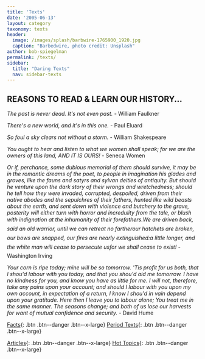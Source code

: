 ```yaml
---
title: 'Texts'
date: '2005-06-13'
layout: category
taxonomy: texts
header:
  image: /images/splash/barbwire-1765900_1920.jpg
  caption: "Barbedwire, photo credit: Unsplash"
author: bob-spiegelman
permalink: /texts/
sidebar:
  title: "Daring Texts"
  nav: sidebar-texts
---
```


## REASONS TO READ & LEARN OUR HISTORY...

_The past is never dead. It's not even past._ - William Faulkner  

_There's a new world, and it's in this one._ - Paul Eluard  

_So foul a sky clears not without a storm._ - William Shakespeare  

_You ought to hear and listen to what we women shall speak; for we are the owners of this land, AND IT IS OURS!_ - Seneca Women  

_Or if, perchance, some dubious memorial of them should survive, it may be in the romantic dreams of the poet, to people in imagination his glades and groves, like the fauns and satyrs and sylvan deities of antiquity. But should he venture upon the dark story of their wrongs and wretchedness; should he tell how they were invaded, corrupted, despoiled, driven from their native abodes and the sepulchres of their fathers, hunted like wild beasts about the earth, and sent down with violence and butchery to the grave, posterity will either turn with horror and incredulity from the tale, or blush with indignation at the inhumanity of their forefathers.We are driven back, said an old warrior, until we can retreat no fartherour hatchets are broken, our bows are snapped, our fires are nearly extinguished:a little longer, and the white man will cease to persecute usfor we shall cease to exist!_ - Washington Irving  

_Your corn is ripe today; mine will be so tomorrow. 'Tis profit for us both, that I shou'd labour with you today, and that you shou'd aid me tomorrow. I have no kindness for you, and know you have as little for me. I will not, therefore, take any pains upon your account; and should I labour with you upon my own account, in expectation of a return, I know I shou'd in vain depend upon your gratitude. Here then I leave you to labour alone; You treat me in the same manner. The seasons change; and both of us lose our harvests for want of mutual confidence and security._ - David Hume  

[Facts](/categories/facts/){: .btn .btn--danger .btn--x-large}
[Period Texts](/categories/period/){: .btn .btn--danger .btn--x-large}

[Articles](/categories/articles/){: .btn .btn--danger .btn--x-large}
[Hot Topics](/categories/hot/){: .btn .btn--danger .btn--x-large}
